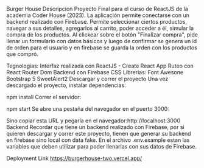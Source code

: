 Burger House
Descripcion
Proyecto Final para el curso de ReactJS de la academia Coder House (2023). La aplicación permite conectarse con un backend realizado con Firebase. Permite seleccionar ciertos productos, navegar a sus detalles, agregarlos al carrito, poder acceder a él, simular la compra de los productos. Al clickear sobre el botón "Finalizar compra", pide llenar un formulario con datos básicos y luego de confirmar se genera un id de orden para el usuario y en firebase se guarda la orden con los productos que compró.

Tegnologias:
Interfaz realizada con ReactJS - Create React App
Ruteo con React Router Dom
Backend con Firebase
CSS
Librerias:
Font Awesone
Bootstrap 5
SweetAlert2
Descargar y correr el proyecto
Una vez descargado el proyecto, instalar dependencias:

npm install
Correr el servidor:

npm start
Se abre una pestaña del navegador en el puerto 3000:

Sino copiar esta URL y pegarla en el navegador:http://localhost:3000
Backend
Recordar que tiene un backend realizado con Firebase, por si quieren descargar y correr este proyecto, tienen que generar su backend en firebase sino local con data fake. En el archivo .env.example estan las variables que deben utilizar para poder llenarlas con sus datos de Firebase.

Deployment Link
https://burgerhouse-two.vercel.app/
